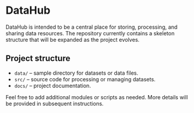 # DataHub

DataHub is intended to be a central place for storing, processing, and sharing
data resources. The repository currently contains a skeleton structure that will
be expanded as the project evolves.

## Project structure

- `data/` – sample directory for datasets or data files.
- `src/` – source code for processing or managing datasets.
- `docs/` – project documentation.

Feel free to add additional modules or scripts as needed. More details will be
provided in subsequent instructions.
